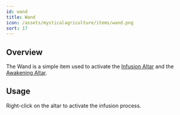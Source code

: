 ```yaml
---
id: wand
title: Wand
icon: /assets/mysticalagriculture/items/wand.png
sort: 17
---
```


## Overview

The Wand is a simple item used to activate the [Infusion Altar](../blocks/infusion-altar.md) and the [Awakening Altar](../items/wand.md).

## Usage

Right-click on the altar to activate the infusion process.
